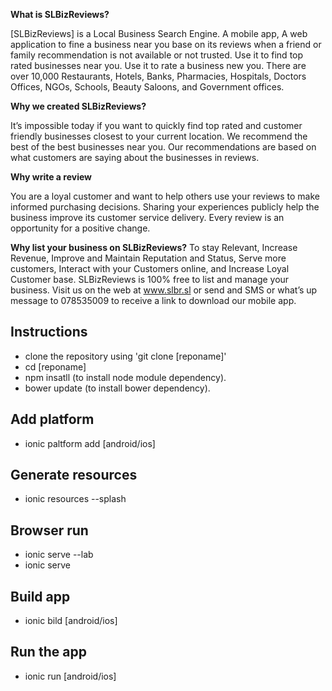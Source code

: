 **What is SLBizReviews?** 

[SLBizReviews] is a Local Business Search Engine. A mobile app, A web application to fine a business near you base on its reviews when a friend or family recommendation is not available or not trusted. 
Use it to find top rated businesses near you. Use it to rate a business new you. There are over 10,000 Restaurants, Hotels, Banks, Pharmacies, Hospitals, Doctors Offices, NGOs, Schools, Beauty Saloons, and Government offices. 

**Why we created SLBizReviews?** 

It’s impossible today if you want to quickly find top rated and customer friendly businesses closest to your current location. We recommend the best of the best businesses near you. Our recommendations are based on what customers are saying about the businesses in reviews.

**Why write a review** 

You are a loyal customer and want to help others use your reviews to make informed purchasing decisions. Sharing your experiences publicly help the business improve its customer service delivery. Every review is an opportunity for a positive change. 

**Why list your business on SLBizReviews?** 
To stay Relevant, Increase Revenue, Improve and Maintain Reputation and Status, Serve more customers, Interact with your Customers online, and Increase Loyal Customer base. SLBizReviews is 100% free to list and manage your business. Visit us on the web at www.slbr.sl or send and SMS or what’s up message to 078535009 to receive a link to download our mobile app. 

Instructions
------------
- clone the repository using 'git clone [reponame]'
- cd [reponame]
- npm insatll (to install node module dependency).
- bower update (to install bower dependency).

Add platform
------------
- ionic paltform add [android/ios]

Generate resources
------------------
- ionic resources --splash

Browser run
-----------
- ionic serve --lab
- ionic serve

Build app
---------
- ionic bild [android/ios]

Run the app
-----------
- ionic run [android/ios]

